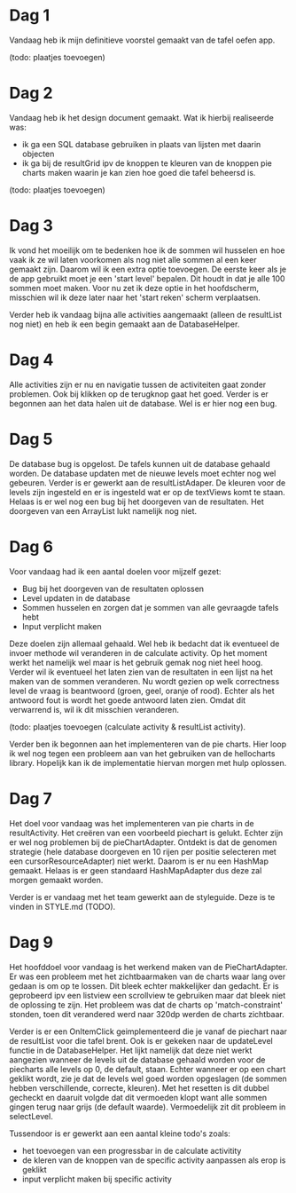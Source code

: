 # Dag 1
Vandaag heb ik mijn definitieve voorstel gemaakt van de tafel oefen app.

(todo: plaatjes toevoegen)

# Dag 2
Vandaag heb ik het design document gemaakt. Wat ik hierbij realiseerde was:
- ik ga een SQL database gebruiken in plaats van lijsten met daarin objecten
- ik ga bij de resultGrid ipv de knoppen te kleuren van de knoppen pie charts maken waarin je kan zien hoe goed die tafel beheersd is.

(todo: plaatjes toevoegen)

# Dag 3
Ik vond het moeilijk om te bedenken hoe ik de sommen wil husselen en hoe vaak ik ze wil laten voorkomen als nog niet alle sommen al een keer gemaakt zijn. Daarom wil ik een extra optie toevoegen. De eerste keer als je de app gebruikt moet je een 'start level' bepalen. Dit houdt in dat je alle 100 sommen moet maken.
Voor nu zet ik deze optie in het hoofdscherm, misschien wil ik deze later naar het 'start reken' scherm verplaatsen.

Verder heb ik vandaag bijna alle activities aangemaakt (alleen de resultList nog niet) en heb ik een begin gemaakt aan de DatabaseHelper.

# Dag 4
Alle activities zijn er nu en navigatie tussen de activiteiten gaat zonder problemen. Ook bij klikken op de terugknop gaat het goed. Verder is er begonnen aan het data halen uit de database. Wel is er hier nog een bug.

# Dag 5
De database bug is opgelost. De tafels kunnen uit de database gehaald worden. De database updaten met de nieuwe levels moet echter nog wel gebeuren. Verder is er gewerkt aan de resultListAdaper. De kleuren voor de levels zijn ingesteld en er is ingesteld wat er op de textViews komt te staan. Helaas is er wel nog een bug bij het doorgeven van de resultaten. Het doorgeven van een ArrayList<Exercise> lukt namelijk nog niet.

# Dag 6
Voor vandaag had ik een aantal doelen voor mijzelf gezet:
- Bug bij het doorgeven van de resultaten oplossen
- Level updaten in de database
- Sommen husselen en zorgen dat je sommen van alle gevraagde tafels hebt
- Input verplicht maken

Deze doelen zijn allemaal gehaald. Wel heb ik bedacht dat ik eventueel de invoer methode wil veranderen in de calculate activity. Op het moment werkt het namelijk wel maar is het gebruik gemak nog niet heel hoog. Verder wil ik eventueel het laten zien van de resultaten in een lijst na het maken van de sommen veranderen. Nu wordt gezien op welk correctness level de vraag is beantwoord (groen, geel, oranje of rood). Echter als het antwoord fout is wordt het goede antwoord laten zien. Omdat dit verwarrend is, wil ik dit misschien veranderen.

(todo: plaatjes toevoegen (calculate activity & resultList activity).

Verder ben ik begonnen aan het implementeren van de pie charts. Hier loop ik wel nog tegen een probleem aan van het gebruiken van de hellocharts library. Hopelijk kan ik de implementatie hiervan morgen met hulp oplossen.

# Dag 7
Het doel voor vandaag was het implementeren van pie charts in de resultActivity. Het creëren van een voorbeeld piechart is gelukt. Echter zijn er wel nog problemen bij de pieChartAdapter. Ontdekt is dat de genomen strategie (hele database doorgeven en 10 rijen per positie selecteren met een cursorResourceAdapter) niet werkt. Daarom is er nu een HashMap gemaakt. Helaas is er geen standaard HashMapAdapter dus deze zal morgen gemaakt worden.

Verder is er vandaag met het team gewerkt aan de styleguide. Deze is te vinden in STYLE.md (TODO).

# Dag 9
Het hoofddoel voor vandaag is het werkend maken van de PieChartAdapter. Er was een probleem met het zichtbaarmaken van de charts waar lang over gedaan is om op te lossen. Dit bleek echter makkelijker dan gedacht. Er is geprobeerd ipv een listview een scrollview te gebruiken maar dat bleek niet de oplossing te zijn. Het probleem was dat de charts op 'match-constraint' stonden, toen dit verandered werd naar 320dp werden de charts zichtbaar.

Verder is er een OnItemClick geimplementeerd die je vanaf de piechart naar de resultList voor die tafel brent. Ook is er gekeken naar de updateLevel functie in de DatabaseHelper. Het lijkt namelijk dat deze niet werkt aangezien wanneer de levels uit de database gehaald worden voor de piecharts alle levels op 0, de default, staan. Echter wanneer er op een chart geklikt wordt, zie je dat de levels wel goed worden opgeslagen (de sommen hebben verschillende, correcte, kleuren). Met het resetten is dit dubbel gecheckt en daaruit volgde dat dit vermoeden klopt want alle sommen gingen terug naar grijs (de default waarde). Vermoedelijk zit dit probleem in selectLevel.

Tussendoor is er gewerkt aan een aantal kleine todo's zoals:
- het toevoegen van een progressbar in de calculate activitity
- de kleren van de knoppen van de specific activity aanpassen als erop is geklikt
- input verplicht maken bij specific activity
